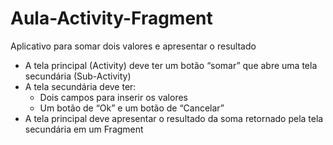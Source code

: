 # Aula-Activity-Fragment

Aplicativo para somar dois valores e apresentar o resultado
* A tela principal (Activity) deve ter um botão “somar” que abre uma tela secundária (Sub-Activity)
* A tela secundária deve ter:
  * Dois campos para inserir os valores
  * Um botão de “Ok” e um botão de “Cancelar”
* A tela principal deve apresentar o resultado da soma retornado pela tela secundária em um Fragment
